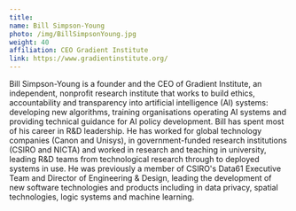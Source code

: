 ```yaml
---
title:
name: Bill Simpson-Young
photo: /img/BillSimpsonYoung.jpg
weight: 40
affiliation: CEO Gradient Institute
link: https://www.gradientinstitute.org/
---
```


Bill Simpson-Young is a founder and the CEO of Gradient Institute, an independent, nonprofit research institute that works to build ethics, accountability and transparency into artificial intelligence (AI) systems: developing new algorithms, training organisations operating AI systems and providing technical guidance for AI policy development. Bill has spent most of his career in R&D leadership. He has worked for global technology companies (Canon and Unisys), in government-funded research institutions (CSIRO and NICTA) and worked in research and teaching in university, leading R&D teams from technological research through to deployed systems in use. He was previously a member of CSIRO's Data61 Executive Team and Director of Engineering & Design, leading the development of new software technologies and products including in data privacy, spatial technologies, logic systems and machine learning.
